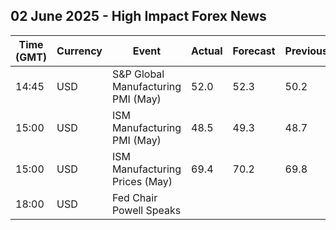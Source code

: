 ## 02 June 2025 - High Impact Forex News

| Time (GMT) | Currency | Event | Actual | Forecast | Previous |
|------|----------|-------|--------|----------|----------|
| 14:45 | USD | S&P Global Manufacturing PMI (May) | 52.0 | 52.3 | 50.2 |
| 15:00 | USD | ISM Manufacturing PMI (May) | 48.5 | 49.3 | 48.7 |
| 15:00 | USD | ISM Manufacturing Prices (May) | 69.4 | 70.2 | 69.8 |
| 18:00 | USD | Fed Chair Powell Speaks |  |  |  |
